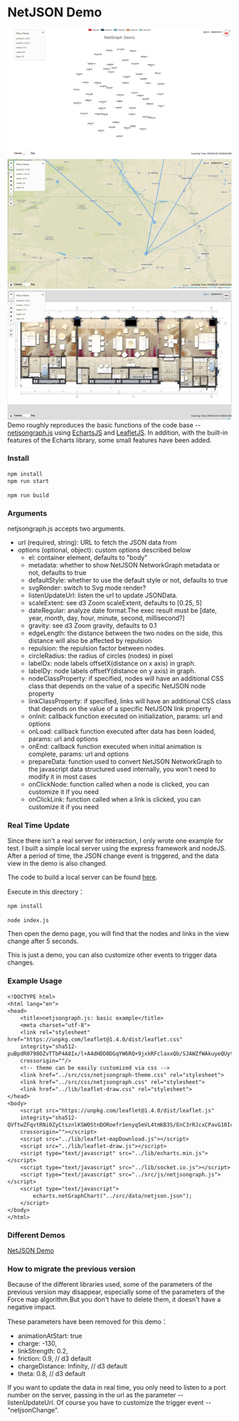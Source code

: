 # NetJSON Demo

![img](/src/data/netjsongraph.png)
![img](/src/data/netjsonmap.png)
![img](/src/data/netjsonindoormap.png)
Demo roughly reproduces the basic functions of the code base -- [netjsongraph.js](https://github.com/netjson/netjsongraph.js) using [EchartsJS](https://github.com/apache/incubator-echarts) and [LeafletJS](https://github.com/Leaflet/Leaflet). In addition, with the built-in features of the Echarts library, some small features have been added.

### Install

```
npm install
npm run start

npm run build
```

### Arguments

netjsongraph.js accepts two arguments.

- url (required, string): URL to fetch the JSON data from
- options (optional, object): custom options described below
    - el: container element, defaults to "body"
    - metadata: whether to show NetJSON NetworkGraph metadata or not, defaults to true
    - defaultStyle: whether to use the default style or not, defaults to true
    - svgRender: switch to Svg mode render?
    - listenUpdateUrl: listen the url to update JSONData.
    - scaleExtent: see d3 Zoom scaleExtent, defaults to [0.25, 5]
    - dateRegular: analyze date format.The exec result must be [date, year, month, day, hour, minute, second, millisecond?]
    - gravity: see d3 Zoom gravity, defaults to 0.1
    - edgeLength: the distance between the two nodes on the side, this distance will also be affected by repulsion
    - repulsion: the repulsion factor between nodes.
    - circleRadius: the radius of circles (nodes) in pixel
    - labelDx: node labels offsetX(distance on x axis) in graph.
    - labelDy: node labels offsetY(distance on y axis) in graph.
    - nodeClassProperty: if specified, nodes will have an additional CSS class that depends on the value of a specific NetJSON node property
    - linkClassProperty: if specified, links will have an additional CSS class that depends on the value of a specific NetJSON link property
    - onInit: callback function executed on initialization, params: url and options
    - onLoad: callback function executed after data has been loaded, params: url and options
    - onEnd: callback function executed when initial animation is complete, params: url and options
    - prepareData: function used to convert NetJSON NetworkGraph to the javascript data structured used internally, you won't need to modify it in most cases
    - onClickNode: function called when a node is clicked, you can customize it if you need
    - onClickLink: function called when a link is clicked, you can customize it if you need

### Real Time Update

Since there isn't a real server for interaction, I only wrote one example for test. I built a simple local server using the express framework and nodeJS. After a period of time, the JSON change event is triggered, and the data view in the demo is also changed.

The code to build a local server can be found [here](https://github.com/KuTuGu/NetJSONDemo/tree/master/src/data/netjsonnode/).

Execute in this directory：
```
npm install

node index.js
```

Then open the demo page, you will find that the nodes and links in the view change after 5 seconds.

This is just a demo, you can also customize other events to trigger data changes.

### Example Usage

```
<!DOCTYPE html>
<html lang="en">
<head>
    <title>netjsongraph.js: basic example</title>
    <meta charset="utf-8">
    <link rel="stylesheet" href="https://unpkg.com/leaflet@1.4.0/dist/leaflet.css"
    integrity="sha512-puBpdR0798OZvTTbP4A8Ix/l+A4dHDD0DGqYW6RQ+9jxkRFclaxxQb/SJAWZfWAkuyeQUytO7+7N4QKrDh+drA=="
    crossorigin=""/>
    <!-- theme can be easily customized via css -->
    <link href="../src/css/netjsongraph-theme.css" rel="stylesheet">
    <link href="../src/css/netjsongraph.css" rel="stylesheet">
    <link href="../lib/leaflet-draw.css" rel="stylesheet">
</head>
<body>
    <script src="https://unpkg.com/leaflet@1.4.0/dist/leaflet.js"
    integrity="sha512-QVftwZFqvtRNi0ZyCtsznlKSWOStnDORoefr1enyq5mVL4tmKB3S/EnC3rRJcxCPavG10IcrVGSmPh6Qw5lwrg=="
    crossorigin=""></script>
    <script src="../lib/leaflet-mapDownload.js"></script>
    <script src="../lib/leaflet-draw.js"></script>
    <script type="text/javascript" src="../lib/echarts.min.js"></script>
    <script type="text/javascript" src="../lib/socket.io.js"></script>
    <script type="text/javascript" src="../src/js/netjsongraph.js"></script>
    <script type="text/javascript">
        echarts.netGraphChart("../src/data/netjson.json");
    </script>
</body>
</html>
```

### Different Demos

[NetJSON Demo](https://kutugu.github.io/NetJSONDemo/examples/netjson.html)

### How to migrate the previous version

Because of the different libraries used, some of the parameters of the previous version may disappear, especially some of the parameters of the Force map algorithm.But you don't have to delete them, it doesn't have a negative impact.

These parameters have been removed for this demo：
- animationAtStart: true
- charge: -130,                                
- linkStrength: 0.2,
- friction: 0.9,  // d3 default
- chargeDistance: Infinity,  // d3 default
- theta: 0.8,  // d3 default

If you want to update the data in real time, you only need to listen to a port number on the server, passing in the url as the parameter -- listenUpdateUrl.
Of course you have to customize the trigger event -- "netjsonChange".
          

